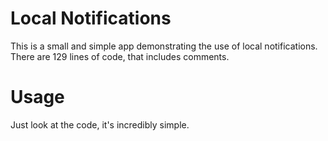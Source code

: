 # Local Notifications
This is a small and simple app demonstrating the use of local notifications. There are 129 lines of code, that includes comments.

# Usage
Just look at the code, it's incredibly simple.
